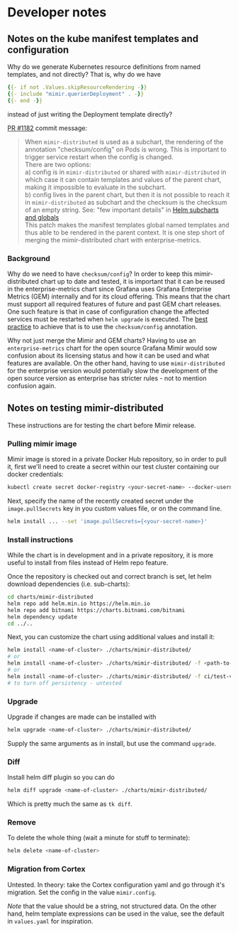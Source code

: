 # Developer notes

## Notes on the kube manifest templates and configuration

Why do we generate Kubernetes resource definitions from named templates, and not directly? That is, why do we have
```yaml
{{- if not .Values.skipResourceRendering -}}
{{- include "mimir.querierDeployment" . -}}
{{- end -}}
```
instead of just writing the Deployment template directly?

[PR #1182](https://github.com/grafana/helm-charts/pull/1182) commit message:
> When `mimir-distributed` is used as a subchart, the rendering of the annotation "checksum/config" on Pods is wrong. This is important to trigger service restart when the config is changed.\
> There are two options:\
> a) config is in `mimir-distributed` or shared with `mimir-distributed` in which case it can contain templates and values of the parent chart, making it impossible to evaluate in the subchart.\
> b) config lives in the parent chart, but then it is not possible to reach it in `mimir-distributed` as subchart and the checksum is the checksum of an empty string. See: "few important details" in [Helm subcharts and globals](https://helm.sh/docs/chart_template_guide/subcharts_and_globals/)\
> This patch makes the manifest templates global named templates and thus able to be rendered in the parent context. It is one step short of merging the mimir-distributed chart with enterprise-metrics.


### Background

Why do we need to have `checksum/config`? In order to keep this mimir-distributed chart up to date and tested, it is important that it can be reused in the enterprise-metrics chart since Grafana uses Grafana Enterprise Metrics (GEM) internally and for its cloud offering. This means that the chart must support all required features of future and past GEM chart releases. One such feature is that in case of configuration change the affected services must be restarted when `helm upgrade` is executed. The [best practice](https://helm.sh/docs/howto/charts_tips_and_tricks/#automatically-roll-deployments) to achieve that is to use the `checksum/config` annotation.

Why not just merge the Mimir and GEM charts? Having to use an `enterprise-metrics` chart for the open source Grafana Mimir would sow confusion about its licensing status and how it can be used and what features are available. On the other hand, having to use `mimir-distributed` for the enterprise version would potentially slow the development of the open source version as enterprise has stricter rules - not to mention confusion again.

## Notes on testing mimir-distributed

These instructions are for testing the chart before Mimir release.

### Pulling mimir image

Mimir image is stored in a private Docker Hub repository, so in order to pull it, first we'll need to create a secret within our test cluster containing our docker credentials:

```sh
kubectl create secret docker-registry <your-secret-name> --docker-username <your-docker-user> --docker-password <your-docker-password> --docker-email <your-docker-email>
```

Next, specify the name of the recently created secret under the `image.pullSecrets` key in you custom values file, or on the command line.

```sh
helm install ... --set 'image.pullSecrets={<your-secret-name>}'
```

### Install instructions

While the chart is in development and in a private repository, it is more useful to install from files instead of Helm repo feature.

Once the repository is checked out and correct branch is set, let helm download dependencies (i.e. sub-charts):

```sh
cd charts/mimir-distributed
helm repo add helm.min.io https://helm.min.io
helm repo add bitnami https://charts.bitnami.com/bitnami
helm dependency update
cd ../..
```

Next, you can customize the chart using additional values and install it:

```sh
helm install <name-of-cluster> ./charts/mimir-distributed/
# or
helm install <name-of-cluster> ./charts/mimir-distributed/ -f <path-to-your-values-file>
# or
helm install <name-of-cluster> ./charts/mimir-distributed/ -f ci/test-values.yaml
# to turn off persistency - untested
```

### Upgrade

Upgrade if changes are made can be installed with
```sh
helm upgrade <name-of-cluster> ./charts/mimir-distributed/
```
Supply the same arguments as in install, but use the command `upgrade`.

### Diff
Install helm diff plugin so you can do
```sh
helm diff upgrade <name-of-cluster> ./charts/mimir-distributed/
```
Which is pretty much the same as `tk diff`.

### Remove
To delete the whole thing (wait a minute for stuff to terminate):
```sh
helm delete <name-of-cluster>
```

### Migration from Cortex

Untested. In theory: take the Cortex configuration yaml and go through it's migration. Set the config in the value `mimir.config`.

_Note_ that the value should be a string, not structured data. On the other hand, helm template expressions can be used in the value, see the default in `values.yaml` for inspiration.
